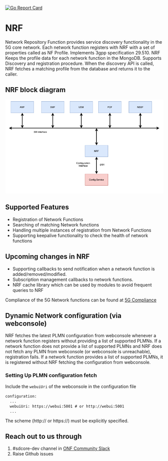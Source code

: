 <!--
SPDX-FileCopyrightText: 2025 Canonical Ltd
SPDX-FileCopyrightText: 2021 Open Networking Foundation <info@opennetworking.org>
Copyright 2019 free5GC.org

SPDX-License-Identifier: Apache-2.0
-->
[![Go Report Card](https://goreportcard.com/badge/github.com/omec-project/nrf)](https://goreportcard.com/report/github.com/omec-project/nrf)

# NRF

Network Repository Function provides service discovery functionality in the 5G
core network. Each network function registers with NRF with a set of properties
called as NF Profile. Implements 3gpp specification 29.510. NRF Keeps the
profile data for each network function in the MongoDB. Supports Discovery and
registration procedure. When the discovery API is called, NRF fetches a matching
profile from the database and returns it to the caller.


## NRF block diagram
![NRF Block Diagram](/docs/images/README-NRF.png)

## Supported Features
- Registration of Network Functions
- Searching of matching Network functions
- Handling multiple instances of registration from Network Functions
- Supporting keepalive functionality to check the health of network functions


## Upcoming changes in NRF
- Supporting callbacks to send notification when a network function is added/removed/modified.
- Subscription management callbacks to network functions.
- NRF cache library which can be used by modules to avoid frequent queries to NRF

Compliance of the 5G Network functions can be found at [5G Compliance](https://docs.sd-core.opennetworking.org/main/overview/3gpp-compliance-5g.html)

## Dynamic Network configuration (via webconsole)

NRF fetches the latest PLMN configuration from webconsole whenever a network function registers without providing
a list of supported PLMNs.
If a network function does not provide a list of supported PLMNs and NRF does not fetch any PLMN from webconsole (or
webconsole is unreachable), registration fails.
If a network function provides a list of supported PLMNs, it is registered without NRF fetching the configuration from webconsole.

### Setting Up PLMN configuration fetch

Include the `webuiUri` of the webconsole in the configuration file
```
configuration:
  ...
  webuiUri: https://webui:5001 # or http://webui:5001
  ...
```
The scheme (http:// or https://) must be explicitly specified.

## Reach out to us through

1. #sdcore-dev channel in [ONF Community Slack](https://onf-community.slack.com/)
2. Raise Github issues

